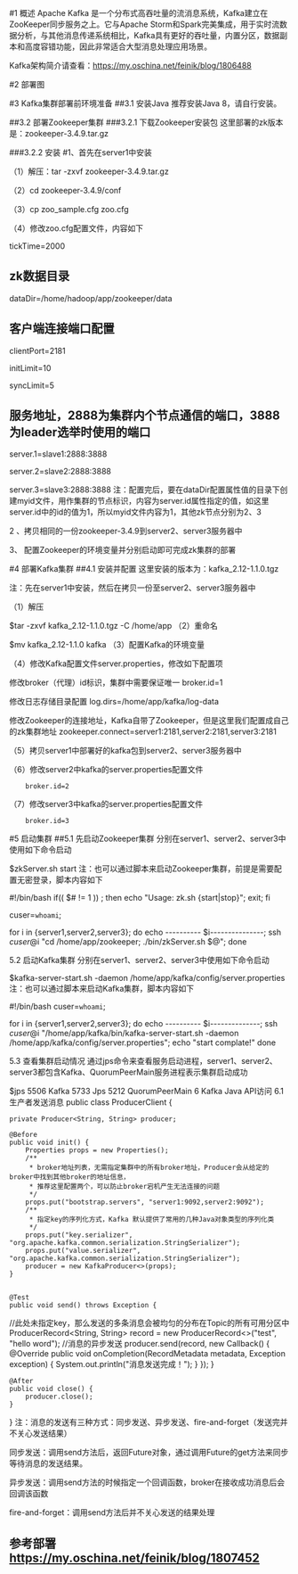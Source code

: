 #1 概述
Apache Kafka 是一个分布式高吞吐量的流消息系统，Kafka建立在ZooKeeper同步服务之上。它与Apache Storm和Spark完美集成，用于实时流数据分析，与其他消息传递系统相比，Kafka具有更好的吞吐量，内置分区，数据副本和高度容错功能，因此非常适合大型消息处理应用场景。

Kafka架构简介请查看：https://my.oschina.net/feinik/blog/1806488

#2 部署图


#3 Kafka集群部署前环境准备
##3.1 安装Java
推荐安装Java 8，请自行安装。

##3.2 部署Zookeeper集群
###3.2.1 下载Zookeeper安装包
这里部署的zk版本是：zookeeper-3.4.9.tar.gz

###3.2.2 安装
#1、首先在server1中安装

（1）解压：tar -zxvf zookeeper-3.4.9.tar.gz

（2）cd zookeeper-3.4.9/conf

（3）cp zoo_sample.cfg zoo.cfg

（4）修改zoo.cfg配置文件，内容如下

tickTime=2000

## zk数据目录
dataDir=/home/hadoop/app/zookeeper/data

## 客户端连接端口配置
clientPort=2181

initLimit=10

syncLimit=5

## 服务地址，2888为集群内个节点通信的端口，3888为leader选举时使用的端口
server.1=slave1:2888:3888

server.2=slave2:2888:3888

server.3=slave3:2888:3888
注：配置完后，要在dataDir配置属性值的目录下创建myid文件，用作集群的节点标识，内容为server.id属性指定的值，如这里server.id中的id的值为1，所以myid文件内容为1，其他zk节点分别为2、3

2 、拷贝相同的一份zookeeper-3.4.9到server2、server3服务器中

3、 配置Zookeeper的环境变量并分别启动即可完成zk集群的部署

#4 部署Kafka集群
##4.1 安装并配置
这里安装的版本为：kafka_2.12-1.1.0.tgz

注：先在server1中安装，然后在拷贝一份至server2、server3服务器中

（1）解压

$tar -zxvf kafka_2.12-1.1.0.tgz -C /home/app
（2）重命名

$mv kafka_2.12-1.1.0 kafka
（3）配置Kafka的环境变量

（4）修改Kafka配置文件server.properties，修改如下配置项

修改broker（代理）id标识，集群中需要保证唯一
        broker.id=1

  修改日志存储目录配置
        log.dirs=/home/app/kafka/log-data

修改Zookeeper的连接地址，Kafka自带了Zookeeper，但是这里我们配置成自己的zk集群地址
        zookeeper.connect=server1:2181,server2:2181,server3:2181

（5）拷贝server1中部署好的kafka包到server2、server3服务器中

（6）修改server2中kafka的server.properties配置文件

        broker.id=2

（7）修改server3中kafka的server.properties配置文件

        broker.id=3

#5 启动集群
##5.1 先启动Zookeeper集群
分别在server1、server2、server3中使用如下命令启动

$zkServer.sh start
注：也可以通过脚本来启动Zookeeper集群，前提是需要配置无密登录，脚本内容如下

\#!/bin/bash
if(( $# != 1 )) ; then
   echo "Usage: zk.sh {start|stop}";
   exit;
fi

cuser=`whoami`;

for i in {server1,server2,server3};
do
   echo ---------- $i---------------;
   ssh $cuser@$i "cd /home/app/zookeeper; ./bin/zkServer.sh $@";
done
 

 

5.2 启动Kafka集群
分别在server1、server2、server3中使用如下命令启动

$kafka-server-start.sh -daemon /home/app/kafka/config/server.properties
注：也可以通过脚本来启动Kafka集群，脚本内容如下

\#!/bin/bash
cuser=`whoami`;

for i in {server1,server2,server3};
do
   echo ---------- $i--------------;
   ssh $cuser@$i "/home/app/kafka/bin/kafka-server-start.sh -daemon /home/app/kafka/config/server.properties";
   echo "start complate!"
done
 

5.3 查看集群启动情况
通过jps命令来查看服务启动进程，server1、server2、server3都包含Kafka、QuorumPeerMain服务进程表示集群启动成功

$jps
5506 Kafka
5733 Jps
5212 QuorumPeerMain
6 Kafka Java API访问
6.1 生产者发送消息
public class ProducerClient {

    private Producer<String, String> producer;

    @Before
    public void init() {
        Properties props = new Properties();
        /**
         * broker地址列表，无需指定集群中的所有broker地址，Producer会从给定的broker中找到其他broker的地址信息，
         * 推荐这里配置两个，可以防止broker宕机产生无法连接的问题
         */
        props.put("bootstrap.servers", "server1:9092,server2:9092");
        /**
         * 指定key的序列化方式，Kafka 默认提供了常用的几种Java对象类型的序列化类
         */
        props.put("key.serializer", "org.apache.kafka.common.serialization.StringSerializer");
        props.put("value.serializer", "org.apache.kafka.common.serialization.StringSerializer");
        producer = new KafkaProducer<>(props);
    }


    @Test
    public void send() throws Exception {
 //此处未指定key，那么发送的多条消息会被均匀的分布在Topic的所有可用分区中
        ProducerRecord<String, String> record = new ProducerRecord<>("test",
                "hello word");
//消息的异步发送
        producer.send(record, new Callback() {
            @Override
            public void onCompletion(RecordMetadata metadata, Exception exception) {
                System.out.println("消息发送完成！");
            }
        });
    }

    @After
    public void close() {
        producer.close();
    }
}
注：消息的发送有三种方式：同步发送、异步发送、fire-and-forget（发送完并不关心发送结果）

同步发送：调用send方法后，返回Future对象，通过调用Future的get方法来同步等待消息的发送结果。

异步发送：调用send方法的时候指定一个回调函数，broker在接收成功消息后会回调该函数

fire-and-forget：调用send方法后并不关心发送的结果处理

## 参考部署 https://my.oschina.net/feinik/blog/1807452 